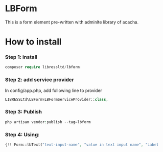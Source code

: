 # LBForm
This is a form element pre-written with adminlte library of acacha.

# How to install

### Step 1: install

```php
composer require libressltd/lbform
```

### Step 2: add service provider

In config/app.php, add following line to provider

```php
LIBRESSLtd\LBForm\LBFormServiceProvider::class,
```

### Step 3: Publish 

```php
php artisan vendor:publish --tag=lbform
```

### Step 4: Using:

```php
{!! Form::lbText("text-input-name", "value in text input name", "Label of text input") !!}
```
